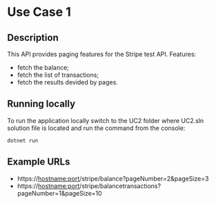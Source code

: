 # Use Case 1
## Description
This API provides paging features for the Stripe test API.
Features:
- fetch the balance;
- fetch the list of transactions;
- fetch the results devided by pages.

## Running locally
To run the application locally switch to the UC2 folder where UC2.sln solution file is located and run the command from the console:
```
dotnet run
```

## Example URLs
- https://<hostname:port>/stripe/balance?pageNumber=2&pageSize=3
- https://<hostname:port>/stripe/balancetransactions?pageNumber=1&pageSize=10